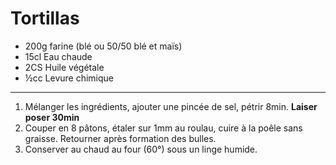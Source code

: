 # Tortillas

- 200g farine (blé ou 50/50 blé et maïs)
- 15cl Eau chaude
- 2CS Huile végétale
- ½cc Levure chimique

---

1. Mélanger les ingrédients, ajouter une pincée de sel, pétrir 8min. **Laiser poser 30min**
2. Couper en 8 pâtons, étaler sur 1mm au roulau, cuire à la poêle sans graisse. Retourner après formation des bulles.
3. Conserver au chaud au four (60°) sous un linge humide.